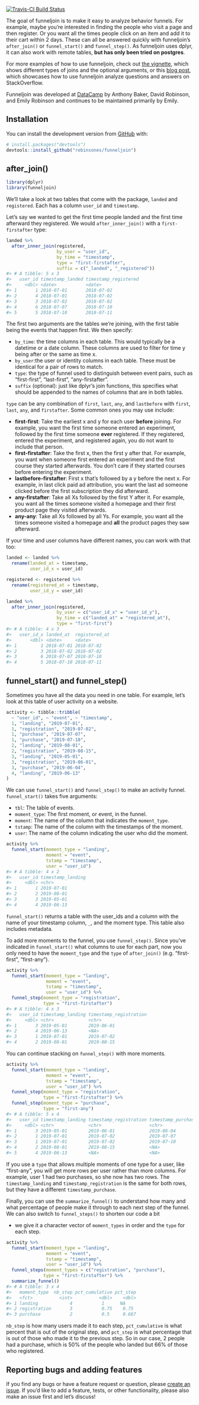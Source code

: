
<!-- README.md is generated from README.Rmd. Please edit that file -->

[![Travis-CI Build
Status](https://travis-ci.org/robinsones/funneljoin.svg?branch=master)](https://travis-ci.org/robinsones/funneljoin)

The goal of funneljoin is to make it easy to analyze behavior funnels.
For example, maybe you’re interested in finding the people who visit a
page and then register. Or you want all the times people click on an
item and add it to their cart within 2 days. These can all be answered
quickly with funneljoin’s `after_join()` or `funnel_start()` and
`funnel_step()`. As funneljoin uses dplyr, it can also work with remote
tables, **but has only been tried on postgres**.

For more examples of how to use funneljoin, check out [the
vignette](https://robinsones.github.io/funneljoin/articles/funneljoin.html),
which shows different types of joins and the optional arguments, or this
[blog
post](https://hookedondata.org/introducing-the-funneljoin-package/),
which showcases how to use funneljoin analyze questions and answers on
StackOverflow.

Funneljoin was developed at [DataCamp](https://www.datacamp.com/) by
Anthony Baker, David Robinson, and Emily Robinson and continues to be
maintained primarily by Emily.

## Installation

You can install the development version from
[GitHub](https://github.com/) with:

``` r
# install.packages("devtools")
devtools::install_github("robinsones/funneljoin")
```

## after\_join()

``` r
library(dplyr)
library(funneljoin)
```

We’ll take a look at two tables that come with the package, `landed` and
`registered`. Each has a column `user_id` and `timestamp`.

Let’s say we wanted to get the first time people landed and the first
time afterward they registered. We would `after_inner_join()` with a
`first-firstafter` type:

``` r
landed %>%
  after_inner_join(registered, 
                   by_user = "user_id",
                   by_time = "timestamp",
                   type = "first-firstafter",
                   suffix = c("_landed", "_registered"))
#> # A tibble: 5 x 3
#>   user_id timestamp_landed timestamp_registered
#>     <dbl> <date>           <date>              
#> 1       1 2018-07-01       2018-07-02          
#> 2       4 2018-07-01       2018-07-02          
#> 3       3 2018-07-02       2018-07-02          
#> 4       6 2018-07-07       2018-07-10          
#> 5       5 2018-07-10       2018-07-11
```

The first two arguments are the tables we’re joining, with the first
table being the events that happen first. We then specify:

  - `by_time`: the time columns in each table. This would typically be a
    datetime or a date column. These columns are used to filter for time
    y being after or the same as time x.
  - `by_user`:the user or identity columns in each table. These must be
    identical for a pair of rows to match.
  - `type`: the type of funnel used to distinguish between event pairs,
    such as “first-first”, “last-first”, “any-firstafter”.
  - `suffix` (optional): just like dplyr’s join functions, this
    specifies what should be appended to the names of columns that are
    in both tables.

`type` can be any combination of `first`, `last`, `any`, and
`lastbefore` with `first`, `last`, `any`, and `firstafter`. Some common
ones you may use include:

  - **first-first**: Take the earliest x and y for each user **before**
    joining. For example, you want the first time someone entered an
    experiment, followed by the first time someone **ever** registered.
    If they registered, entered the experiment, and registered again,
    you do not want to include that person.
  - **first-firstafter**: Take the first x, then the first y after that.
    For example, you want when someone first entered an experiment and
    the first course they started afterwards. You don’t care if they
    started courses before entering the experiment.
  - **lastbefore-firstafter**: First x that’s followed by a y before the
    next x. For example, in last click paid ad attribution, you want the
    last ad someone clicked before the first subscription they did
    afterward.
  - **any-firstafter**: Take all Xs followed by the first Y after it.
    For example, you want all the times someone visited a homepage and
    their first product page they visited afterwards.
  - **any-any**: Take all Xs followed by all Ys. For example, you want
    all the times someone visited a homepage and **all** the product
    pages they saw afterward.

If your time and user columns have different names, you can work with
that too:

``` r
landed <- landed %>%
  rename(landed_at = timestamp,
         user_id_x = user_id)

registered <- registered %>%
  rename(registered_at = timestamp,
         user_id_y = user_id)
```

``` r
landed %>%
  after_inner_join(registered, 
                   by_user = c("user_id_x" = "user_id_y"),
                   by_time = c("landed_at" = "registered_at"),
                   type = "first-first")
#> # A tibble: 4 x 3
#>   user_id_x landed_at  registered_at
#>       <dbl> <date>     <date>       
#> 1         1 2018-07-01 2018-07-02   
#> 2         3 2018-07-02 2018-07-02   
#> 3         6 2018-07-07 2018-07-10   
#> 4         5 2018-07-10 2018-07-11
```

## funnel\_start() and funnel\_step()

Sometimes you have all the data you need in one table. For example,
let’s look at this table of user activity on a website.

``` r
activity <- tibble::tribble(
  ~ "user_id", ~ "event", ~ "timestamp",
  1, "landing", "2019-07-01",
  1, "registration", "2019-07-02",
  1, "purchase", "2019-07-07",
  1, "purchase", "2019-07-10",
  2, "landing", "2019-08-01",
  2, "registration", "2019-08-15",
  3, "landing", "2019-05-01",
  3, "registration", "2019-06-01",
  3, "purchase", "2019-06-04",
  4, "landing", "2019-06-13"
)
```

We can use `funnel_start()` and `funnel_step()` to make an activity
funnel. `funnel_start()` takes five arguments:

  - `tbl`: The table of events.
  - `moment_type`: The first moment, or event, in the funnel.
  - `moment`: The name of the column that indicates the `moment_type`.
  - `tstamp`: The name of the column with the timestamps of the moment.
  - `user`: The name of the column indicating the user who did the
    moment.

<!-- end list -->

``` r
activity %>%
  funnel_start(moment_type = "landing", 
               moment = "event", 
               tstamp = "timestamp", 
               user = "user_id")
#> # A tibble: 4 x 2
#>   user_id timestamp_landing
#>     <dbl> <chr>            
#> 1       1 2019-07-01       
#> 2       2 2019-08-01       
#> 3       3 2019-05-01       
#> 4       4 2019-06-13
```

`funnel_start()` returns a table with the user\_ids and a column with
the name of your timestamp column, `_`, and the moment type. This table
also includes metadata.

To add more moments to the funnel, you use `funnel_step()`. Since you’ve
indicated in `funnel_start()` what columns to use for each part, now you
only need to have the `moment_type` and the `type` of `after_join()`
(e.g. “first-first”, “first-any”).

``` r
activity %>%
  funnel_start(moment_type = "landing", 
               moment = "event", 
               tstamp = "timestamp", 
               user = "user_id") %>%
  funnel_step(moment_type = "registration",
              type = "first-firstafter")
#> # A tibble: 4 x 3
#>   user_id timestamp_landing timestamp_registration
#>     <dbl> <chr>             <chr>                 
#> 1       3 2019-05-01        2019-06-01            
#> 2       4 2019-06-13        <NA>                  
#> 3       1 2019-07-01        2019-07-02            
#> 4       2 2019-08-01        2019-08-15
```

You can continue stacking on `funnel_step()` with more moments.

``` r
activity %>%
  funnel_start(moment_type = "landing", 
               moment = "event", 
               tstamp = "timestamp", 
               user = "user_id") %>%
  funnel_step(moment_type = "registration",
              type = "first-firstafter") %>%
  funnel_step(moment_type = "purchase",
              type = "first-any")
#> # A tibble: 5 x 4
#>   user_id timestamp_landing timestamp_registration timestamp_purchase
#>     <dbl> <chr>             <chr>                  <chr>             
#> 1       3 2019-05-01        2019-06-01             2019-06-04        
#> 2       1 2019-07-01        2019-07-02             2019-07-07        
#> 3       1 2019-07-01        2019-07-02             2019-07-10        
#> 4       2 2019-08-01        2019-08-15             <NA>              
#> 5       4 2019-06-13        <NA>                   <NA>
```

If you use a `type` that allows multiple moments of one type for a user,
like “first-any”, you will get more rows per user rather than more
columns. For example, user 1 had two purchases, so she now has two rows.
The `timestamp_landing` and `timestamp_registration` is the same for
both rows, but they have a different `timestamp_purchase`.

Finally, you can use the `summarize_funnel()` to understand how many and
what percentage of people make it through to each next step of the
funnel. We can also switch to `funnel_steps()` to shorten our code a bit
- we give it a character vector of `moment_types` in order and the
`type` for each step.

``` r
activity %>%
  funnel_start(moment_type = "landing", 
               moment = "event", 
               tstamp = "timestamp", 
               user = "user_id") %>%
  funnel_steps(moment_types = c("registration", "purchase"),
              type = "first-firstafter") %>%
  summarize_funnel()
#> # A tibble: 3 x 4
#>   moment_type  nb_step pct_cumulative pct_step
#>   <fct>          <int>          <dbl>    <dbl>
#> 1 landing            4           1      NA    
#> 2 registration       3           0.75    0.75 
#> 3 purchase           2           0.5     0.667
```

`nb_step` is how many users made it to each step, `pct_cumulative` is
what percent that is out of the original step, and `pct_step` is what
percentage that is out of those who made it to the previous step. So in
our case, 2 people had a purchase, which is 50% of the people who landed
but 66% of those who registered.

## Reporting bugs and adding features

If you find any bugs or have a feature request or question, please
[create an issue](https://github.com/robinsones/funneljoin/issues/new).
If you’d like to add a feature, tests, or other functionality, please
also make an issue first and let’s discuss\!
